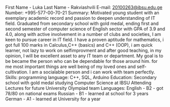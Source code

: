 First Name - Luka
Last Name - Rakviashvili
E-mail: 20100263@ibsu.edu.ge
Number: +995-577-00-70-21
Summary:
     Motivated young student with an exemplary academic record and passion to deepen understanding of IT field. 
   Graduated from secondary school with gold medal, ending first and second semester of computer science of English sector with GPA of 3.9 and 4.0, 
   along with active involvement in a number of clubs and societies, I am keen to pursue career in IT field. I have a proven aptitude for mathematics, i got full 100 
   marks in Calculus,C++ (basics) and C++ (OOP), i am quick learner, not lazy to work on selfimprovment and after good teaching, in my opinion, I will be excellent 
   asset to any IT team or department. My goal is to be became the person who can be dependable for those around him. for me most important things are well being 
   of my loved ones and self-cultivation. I am a socialable person and i can work with team perfectly.
Skills:
  programming language: C++, SQL, Arduino
Education:
  Secondary school with gold medal
  studying Computer Science at IBSU
  Attending Lectures for future University Olympiad team
Languages:
  English - B2 - got 78/80 on national exams
  Russian - B1 - learned at school for 3 years
  German - A1 - learned at University for a year